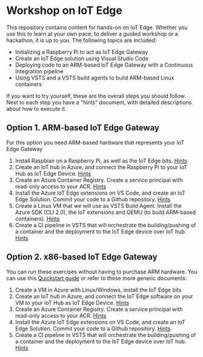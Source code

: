 # Workshop on IoT Edge

This repository contains content for hands-on on IoT Edge. Whether you use this to learn at your own pace, to deliver a guided workshop or a hackathon, it is up to you. The following topics are included:

* Initializing a Raspberry Pi to act as IoT Edge Gateway
* Create an IoT Edge solution using Visual Studio Code
* Deploying code to an ARM-based IoT Edge Gateway with a Continuous Integration pipeline
* Using VSTS and a VSTS build agents to build ARM-based Linux containers

If you want to try yourself, these are the overall steps you should follow. Next to each step you have a "hints" document, with detailed descriptions about how to execute it.

## Option 1. ARM-based IoT Edge Gateway

For this option you need ARM-based hardware that represents your IoT Edge Gateway

1. Install Raspbian on a Raspberry Pi, as well as the IoT Edge bits. [Hints](docs/ARM-raspbian.md)
2. Create an IoT hub in Azure, and connect the Raspberry Pi to your IoT Hub as IoT Edge Device. [Hints](docs/iothub.md)
3. Create an Azure Container Registry. Create a service principal with read-only access to your ACR. [Hints](docs/acr.md)
4. Install the Azure IoT Edge extensions on VS Code, and create an IoT Edge Solution. Commit your code to a Github repository. [Hints](docs/vsc.md)
5. Create a Linux VM that we will use as VSTS Build Agent. Install the Azure SDK (CLI 2.0), the IoT extensions and QEMU (to build ARM-based containers). [Hints](docs/buildagent.md)
6. Create a CI pipeline in VSTS that will orchestrate the building/pushing of a container and the deployment to the IoT Edge device over IoT hub. [Hints](vsts.md)

## Option 2. x86-based IoT Edge Gateway

You can run these exercises without having to purchase ARM hardware. You can use this [Quickstart guide](https://docs.microsoft.com/en-us/azure/iot-edge/quickstart) or refer to these more generic documents:

1. Create a VM in Azure with Linux/Windows, install the IoT Edge bits
2. Create an IoT hub in Azure, and connect the IoT Edge software on your VM to your IoT Hub as IoT Edge Device. [Hints](docs/iothub.md)
3. Create an Azure Container Registry. Create a service principal with read-only access to your ACR. [Hints](docs/acr.md)
4. Install the Azure IoT Edge extensions on VS Code, and create an IoT Edge Solution. Commit your code to a Github repository. [Hints](docs/vsc.md)
5. Create a CI pipeline in VSTS that will orchestrate the building/pushing of a container and the deployment to the IoT Edge device over IoT hub. [Hints](vsts.md)
